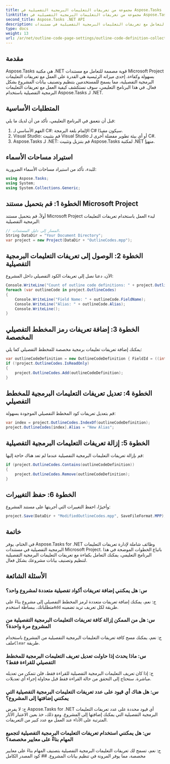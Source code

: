 ```yaml
---
title: مجموعة من تعريفات التعليمات البرمجية التفصيلية في Aspose.Tasks .NET
linktitle: مجموعة من تعريفات التعليمات البرمجية التفصيلية في Aspose.Tasks
second_title: Aspose.Tasks .NET API
description: تعرف على كيفية التعامل مع تعريفات التعليمات البرمجية التفصيلية في مستندات Microsoft Project باستخدام Aspose.Tasks لـ .NET. تصنيف بيانات المشروع الخاص بك دون عناء.
type: docs
weight: 13
url: /ar/net/outline-code-page-settings/outline-code-definition-collection/
---
```

## مقدمة
Aspose.Tasks هي مكتبة .NET قوية مصممة للتعامل مع مستندات Microsoft Project بسهولة وكفاءة. إحدى ميزاته الرئيسية هي القدرة على العمل مع تعريفات التعليمات البرمجية التفصيلية، مما يسمح للمستخدمين بتنظيم وتصنيف بيانات المشروع بشكل فعال. في هذا البرنامج التعليمي، سوف نستكشف كيفية العمل مع تعريفات التعليمات البرمجية التفصيلية باستخدام Aspose.Tasks لـ .NET.
## المتطلبات الأساسية
قبل أن نتعمق في البرنامج التعليمي، تأكد من أن لديك ما يلي:
1. الفهم الأساسي لـ C#: الإلمام بلغة البرمجة C# سيكون مفيدًا.
2. Visual Studio: قم بتثبيت Visual Studio أو أي بيئة تطوير مفضلة أخرى لـ C#.
3.  Aspose.Tasks لـ .NET: قم بتنزيل وتثبيت Aspose.Tasks لمكتبة .NET من[هنا](https://releases.aspose.com/tasks/net/).

## استيراد مساحات الأسماء
للبدء، تأكد من استيراد مساحات الأسماء الضرورية:
```csharp
using Aspose.Tasks;
using System;
using System.Collections.Generic;

```
## الخطوة 1: قم بتحميل مستند Microsoft Project
أولاً، قم بتحميل مستند Microsoft Project لبدء العمل باستخدام تعريفات التعليمات البرمجية التفصيلية:
```csharp
// المسار إلى دليل المستندات.
String DataDir = "Your Document Directory";
var project = new Project(DataDir + "OutlineCodes.mpp");
```
## الخطوة 2: الوصول إلى تعريفات التعليمات البرمجية التفصيلية
الآن، دعنا نصل إلى تعريفات الكود التفصيلي داخل المشروع:
```csharp
Console.WriteLine("Count of outline code definitions: " + project.OutlineCodes.Count);
foreach (var outlineCode in project.OutlineCodes)
{
	Console.WriteLine("Field Name: " + outlineCode.FieldName);
	Console.WriteLine("Alias: " + outlineCode.Alias);
	Console.WriteLine();
}
```
## الخطوة 3: إضافة تعريفات رمز المخطط التفصيلي المخصصة
يمكنك إضافة تعريفات تعليمات برمجية مخصصة للمخطط التفصيلي كما يلي:
```csharp
var outlineCodeDefinition = new OutlineCodeDefinition { FieldId = ((int)ExtendedAttributeTask.OutlineCode3).ToString("D"), Alias = "My Outline Code" };
if (!project.OutlineCodes.IsReadOnly)
{
    project.OutlineCodes.Add(outlineCodeDefinition);
}
```
## الخطوة 4: تعديل تعريفات التعليمات البرمجية للمخطط التفصيلي
قم بتعديل تعريفات كود المخطط التفصيلي الموجودة بسهولة:
```csharp
var index = project.OutlineCodes.IndexOf(outlineCodeDefinition);
project.OutlineCodes[index].Alias = "New Alias";
```
## الخطوة 5: إزالة تعريفات التعليمات البرمجية التفصيلية
قم بإزالة تعريفات التعليمات البرمجية التفصيلية عندما لم تعد هناك حاجة إليها:
```csharp
if (project.OutlineCodes.Contains(outlineCodeDefinition))
{
    project.OutlineCodes.Remove(outlineCodeDefinition);
}
```
## الخطوة 6: حفظ التغييرات
وأخيرًا، احفظ التغييرات التي أجريتها على مستند المشروع:
```csharp
project.Save(DataDir + "ModifiedOutlineCodes.mpp", SaveFileFormat.MPP);
```

## خاتمة
في الختام، يوفر Aspose.Tasks for .NET وظائف شاملة لإدارة تعريفات التعليمات البرمجية التفصيلية في مستندات Microsoft Project. باتباع الخطوات الموضحة في هذا البرنامج التعليمي، يمكنك التعامل بكفاءة مع تعريفات التعليمات البرمجية التفصيلية لتنظيم وتصنيف بيانات مشروعك بشكل فعال.
## الأسئلة الشائعة
### س: هل يمكنني إضافة تعريفات أكواد تفصيلية متعددة لمشروع واحد؟
 ج: نعم، يمكنك إضافة تعريفات متعددة لرمز المخطط التفصيلي إلى مشروع بناءً على متطلباتك. ببساطة استخدم`Add` طريقة لكل تعريف تريد تضمينه.
### س: هل من الممكن إزالة كافة تعريفات التعليمات البرمجية التفصيلية من المشروع مرة واحدة؟
 ج: نعم، يمكنك مسح كافة تعريفات التعليمات البرمجية التفصيلية من المشروع باستخدام ملف`Clear` طريقة.
### س: ماذا يحدث إذا حاولت تعديل تعريف التعليمات البرمجية للمخطط التفصيلي للقراءة فقط؟
ج: إذا كان تعريف التعليمات البرمجية التفصيلية للقراءة فقط، فلن تتمكن من تعديله مباشرة. ستحتاج إلى التحقق من حالة القراءة فقط قبل محاولة إجراء أي تعديلات.
### س: هل هناك أي قيود على عدد تعريفات التعليمات البرمجية التفصيلية التي يمكنني إضافتها إلى المشروع؟
ج: لا يفرض Aspose.Tasks for .NET أي قيود محددة على عدد تعريفات التعليمات البرمجية التفصيلية التي يمكنك إضافتها إلى المشروع. ومع ذلك، خذ بعين الاعتبار الآثار المترتبة على الأداء عند العمل مع عدد كبير من التعريفات.
### س: هل يمكنني استخدام تعريفات التعليمات البرمجية التفصيلية لتجميع المهام بناءً على معايير مخصصة؟
ج: نعم، تسمح لك تعريفات التعليمات البرمجية التفصيلية بتصنيف المهام بناءً على معايير مخصصة، مما يوفر المرونة في تنظيم بيانات المشروع. ## كود المصدر الكامل